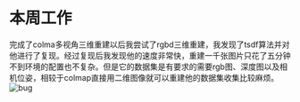 # 本周工作

  完成了colma多视角三维重建以后我尝试了rgbd三维重建，我发现了tsdf算法并对他进行了复现。经过复现后我发现他的速度非常快，重建一千张图片只花了五分钟不到环境的配置也不复杂。但是它的数据集是有要求的需要rgb图、深度图以及相机位姿，相较于colmap直接用二维图像就可以重建他的数据集收集比较麻烦。![bug](C:\Users\admin\Desktop\bug.jpg)